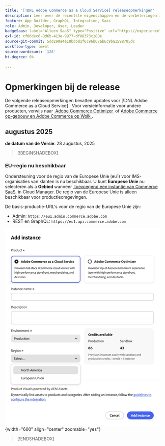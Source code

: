 ```yaml
---
title: '[!DNL Adobe Commerce as a Cloud Service] releaseopmerkingen'
description: Leer over de recentste eigenschappen en de verbeteringen in  [!DNL Adobe Commerce as a Cloud Service].
feature: App Builder, GraphQL, Integration, Saas
role: Admin, Developer, User, Leader
badgeSaas: label="Alleen SaaS" type="Positive" url="https://experienceleague.adobe.com/nl/docs/commerce/user-guides/product-solutions" tooltip="Alleen van toepassing op Adobe Commerce as a Cloud Service- en Adobe Commerce Optimizer-projecten (door Adobe beheerde SaaS-infrastructuur)."
exl-id: cf06dec6-8d6b-413e-9977-df88373c188e
source-git-commit: 5dd290a4e10bdbd1f6c96b67ab6c9ba1598705dc
workflow-type: tm+mt
source-wordcount: '126'
ht-degree: 0%

---
```


# Opmerkingen bij de release

De volgende releaseopmerkingen bevatten updates voor [!DNL Adobe Commerce as a Cloud Service] . Voor versieinformatie voor andere producten, verwijs naar [&#x200B; Adobe Commerce Optimizer &#x200B;](../optimizer/release-notes.md) of [&#x200B; Adobe Commerce op-gebouw en Adobe Commerce op Wolk &#x200B;](https://experienceleague.adobe.com/nl/docs/commerce-operations/release/notes/overview).

## augustus 2025

**de datum van de Versie**: 28 augustus, 2025

>[!BEGINSHADEBOX]

### EU-regio nu beschikbaar

Ondersteuning voor de regio van de Europese Unie (eu1) voor IMS-organisaties van klanten is nu beschikbaar. U kunt **Europese Unie** nu selecteren als a **Gebied** wanneer [&#x200B; toevoegend een instantie van Commerce SaaS &#x200B;](./getting-started.md#create-an-instance) in Cloud Manager. De regio van de Europese Unie is alleen beschikbaar voor productieomgevingen.

De basis-productie-URL&#39;s voor de regio van de Europese Unie zijn:

* Admin: `https://eu1.admin.commerce.adobe.com`
* REST en GraphQL: `https://eu1.api.commerce.adobe.com`

![&#x200B; creeer instantie &#x200B;](./assets/create-instance-eu.png){width="600" align="center" zoomable="yes"}

>[!ENDSHADEBOX]
